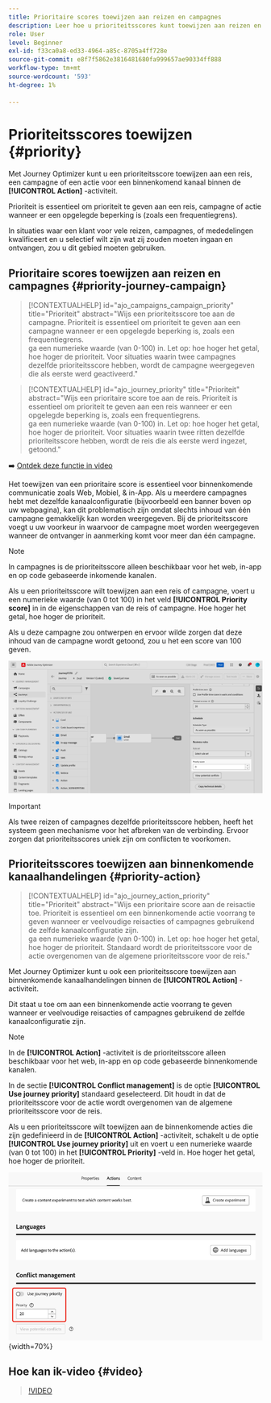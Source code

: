 ```yaml
---
title: Prioritaire scores toewijzen aan reizen en campagnes
description: Leer hoe u prioriteitsscores kunt toewijzen aan reizen en campagnes.
role: User
level: Beginner
exl-id: f33ca0a8-ed33-4964-a85c-8705a4ff728e
source-git-commit: e8f7f5862e3816481680fa999657ae90334ff888
workflow-type: tm+mt
source-wordcount: '593'
ht-degree: 1%

---
```


# Prioriteitsscores toewijzen {#priority}

Met Journey Optimizer kunt u een prioriteitsscore toewijzen aan een reis, een campagne of een actie voor een binnenkomend kanaal binnen de **[!UICONTROL Action]** -activiteit.

Prioriteit is essentieel om prioriteit te geven aan een reis, campagne of actie wanneer er een opgelegde beperking is (zoals een frequentiegrens).

In situaties waar een klant voor vele reizen, campagnes, of mededelingen kwalificeert en u selectief wilt zijn wat zij zouden moeten ingaan en ontvangen, zou u dit gebied moeten gebruiken.

## Prioritaire scores toewijzen aan reizen en campagnes {#priority-journey-campaign}

>[!CONTEXTUALHELP]
>id="ajo_campaigns_campaign_priority"
>title="Prioriteit"
>abstract="Wijs een prioriteitsscore toe aan de campagne. Prioriteit is essentieel om prioriteit te geven aan een campagne wanneer er een opgelegde beperking is, zoals een frequentiegrens.</br> ga een numerieke waarde (van 0-100) in. Let op: hoe hoger het getal, hoe hoger de prioriteit. Voor situaties waarin twee campagnes dezelfde prioriteitsscore hebben, wordt de campagne weergegeven die als eerste werd geactiveerd."

>[!CONTEXTUALHELP]
>id="ajo_journey_priority"
>title="Prioriteit"
>abstract="Wijs een prioritaire score toe aan de reis. Prioriteit is essentieel om prioriteit te geven aan een reis wanneer er een opgelegde beperking is, zoals een frequentiegrens.</br> ga een numerieke waarde (van 0-100) in. Let op: hoe hoger het getal, hoe hoger de prioriteit. Voor situaties waarin twee ritten dezelfde prioriteitsscore hebben, wordt de reis die als eerste werd ingezet, getoond."

➡️ [Ontdek deze functie in video](#video)

Het toewijzen van een prioritaire score is essentieel voor binnenkomende communicatie zoals Web, Mobiel, &amp; in-App. Als u meerdere campagnes hebt met dezelfde kanaalconfiguratie (bijvoorbeeld een banner boven op uw webpagina), kan dit problematisch zijn omdat slechts inhoud van één campagne gemakkelijk kan worden weergegeven. Bij de prioriteitsscore voegt u uw voorkeur in waarvoor de campagne moet worden weergegeven wanneer de ontvanger in aanmerking komt voor meer dan één campagne.

>[!NOTE]
>
>In campagnes is de prioriteitsscore alleen beschikbaar voor het web, in-app en op code gebaseerde inkomende kanalen.

Als u een prioriteitsscore wilt toewijzen aan een reis of campagne, voert u een numerieke waarde (van 0 tot 100) in het veld **[!UICONTROL Priority score]** in in de eigenschappen van de reis of campagne. Hoe hoger het getal, hoe hoger de prioriteit.

Als u deze campagne zou ontwerpen en ervoor wilde zorgen dat deze inhoud van de campagne wordt getoond, zou u het een score van 100 geven.

![](assets/priority-score.png)

>[!IMPORTANT]
>
>Als twee reizen of campagnes dezelfde prioriteitsscore hebben, heeft het systeem geen mechanisme voor het afbreken van de verbinding. Ervoor zorgen dat prioriteitsscores uniek zijn om conflicten te voorkomen.

## Prioriteitsscores toewijzen aan binnenkomende kanaalhandelingen {#priority-action}

>[!CONTEXTUALHELP]
>id="ajo_journey_action_priority"
>title="Prioriteit"
>abstract="Wijs een prioritaire score aan de reisactie toe. Prioriteit is essentieel om een binnenkomende actie voorrang te geven wanneer er veelvoudige reisacties of campagnes gebruikend de zelfde kanaalconfiguratie zijn.</br> ga een numerieke waarde (van 0-100) in. Let op: hoe hoger het getal, hoe hoger de prioriteit. Standaard wordt de prioriteitsscore voor de actie overgenomen van de algemene prioriteitsscore voor de reis."

Met Journey Optimizer kunt u ook een prioriteitsscore toewijzen aan binnenkomende kanaalhandelingen binnen de **[!UICONTROL Action]** -activiteit.

Dit staat u toe om aan een binnenkomende actie voorrang te geven wanneer er veelvoudige reisacties of campagnes gebruikend de zelfde kanaalconfiguratie zijn.

>[!NOTE]
>
>In de **[!UICONTROL Action]** -activiteit is de prioriteitsscore alleen beschikbaar voor het web, in-app en op code gebaseerde binnenkomende kanalen.

In de sectie **[!UICONTROL Conflict management]** is de optie **[!UICONTROL Use journey priority]** standaard geselecteerd. Dit houdt in dat de prioriteitsscore voor de actie wordt overgenomen van de algemene prioriteitsscore voor de reis.

Als u een prioriteitsscore wilt toewijzen aan de binnenkomende acties die zijn gedefinieerd in de **[!UICONTROL Action]** -activiteit, schakelt u de optie **[!UICONTROL Use journey priority]** uit en voert u een numerieke waarde (van 0 tot 100) in het **[!UICONTROL Priority]** -veld in. Hoe hoger het getal, hoe hoger de prioriteit.

![](assets/action-journey-priority-score.png){width=70%}

## Hoe kan ik-video {#video}

>[!VIDEO](https://video.tv.adobe.com/v/3435529?quality=12)
